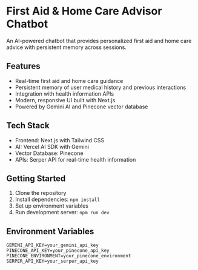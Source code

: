 # First Aid & Home Care Advisor Chatbot

An AI-powered chatbot that provides personalized first aid and home care advice with persistent memory across sessions.

## Features
- Real-time first aid and home care guidance
- Persistent memory of user medical history and previous interactions
- Integration with health information APIs
- Modern, responsive UI built with Next.js
- Powered by Gemini AI and Pinecone vector database

## Tech Stack
- Frontend: Next.js with Tailwind CSS
- AI: Vercel AI SDK with Gemini
- Vector Database: Pinecone
- APIs: Serper API for real-time health information

## Getting Started
1. Clone the repository
2. Install dependencies: `npm install`
3. Set up environment variables
4. Run development server: `npm run dev`

## Environment Variables
```
GEMINI_API_KEY=your_gemini_api_key
PINECONE_API_KEY=your_pinecone_api_key
PINECONE_ENVIRONMENT=your_pinecone_environment
SERPER_API_KEY=your_serper_api_key
```
